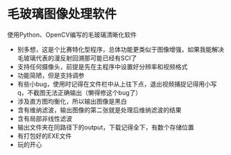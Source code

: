 # 毛玻璃图像处理软件
使用Python、OpenCV编写的毛玻璃清晰化软件

- 别多想，这是个比赛特化型程序，总体功能更类似于图像增强，如果我能解决毛玻璃代表的漫反射回溯那可能已经有SCI了
- 支持任何摄像头，前提是先在主程序中设置好分辨率和视频格式
- 功能简陋，但是支持调参
- 有些小bug，使用时记得在文件栏中从上往下点，退出视频捕捉记得用小写q，不截图无法正确输出（懒得修这个bug了）
- 涉及直方图均衡化，所以输出图像是黑白
- 含有维纳滤波，输出图像的第二张就是处理后维纳滤波的结果
- 含有局部非线性滤波
- 输出文件夹在同路径下的output，下载记得全下，有数个存储位置
- 有打包好的EXE文件
- 玩的开心

